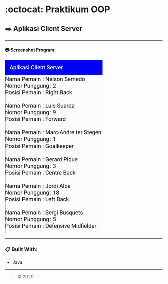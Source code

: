 # :octocat: Praktikum OOP
## :black_nib: Aplikasi Client Server

---

#### :camera: Screenshot Program:
<img src="https://github.com/fauzanakmalh1/aplikasi-client-server/blob/master/assets/images/screenshot-aplikasi.png" alt="Screenshot Aplikasi">

---

### :clipboard: Built With:
* Java

---

>&copy; 2020